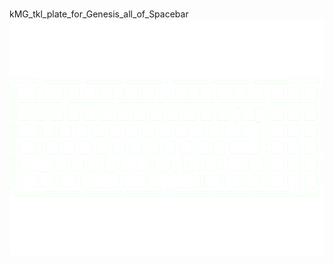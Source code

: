 <br/>kMG_tkl_plate_for_Genesis_all_of_Spacebar<br/>![image](./kMG_tkl_plate_for_Genesis_all_of_Spacebar.png)